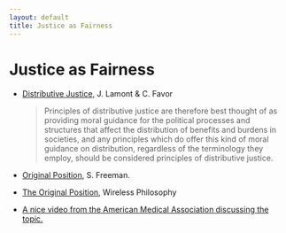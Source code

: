 ```yaml
---
layout: default
title: Justice as Fairness 
---
```


# Justice as Fairness


+ [Distributive Justice](https://plato.stanford.edu/entries/justice-distributive/#Difference), J. Lamont & C. Favor

	> Principles of distributive justice are therefore best thought of as providing moral guidance for the political processes and structures that affect the distribution of benefits and burdens in societies, and any principles which do offer this kind of moral guidance on distribution, regardless of the terminology they employ, should be considered principles of distributive justice.

+ [Original Position](https://plato.stanford.edu/entries/original-position/), S. Freeman. 

+ [The Original Position](https://youtu.be/nO5me_5c8dM), Wireless Philosophy
 
+ [A nice video from the American Medical Association discussing the topic.](https://edhub.ama-assn.org/jn-learning/video-player/18551637)
